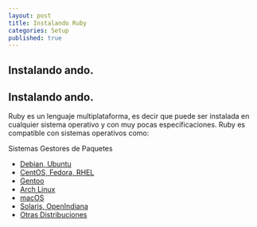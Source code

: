 ```yaml
---
layout: post
title: Instalando Ruby
categories: Setup
published: true
---
```


## Instalando ando.

## Instalando ando.

Ruby es un lenguaje multiplataforma, es decir que puede ser instalada en cualquier sistema operativo y con muy pocas especificaciones. Ruby es compatible con sistemas operativos como:

Sistemas Gestores de Paquetes
- [Debian, Ubuntu](https://www.ruby-lang.org/es/documentation/installation/#apt)
- [CentOS, Fedora, RHEL](https://www.ruby-lang.org/es/documentation/installation/#apt)
- [Gentoo](https://www.ruby-lang.org/es/documentation/installation/#portage)
- [Arch Linux](https://www.ruby-lang.org/es/documentation/installation/#pacman)
- [macOS](https://www.ruby-lang.org/es/documentation/installation/#homebrew)
- [Solaris, OpenIndiana](https://www.ruby-lang.org/es/documentation/installation/#solaris)
- [Otras Distribuciones](https://www.ruby-lang.org/es/documentation/installation/#solaris)
